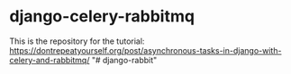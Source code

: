 # django-celery-rabbitmq

This is the repository for the tutorial: https://dontrepeatyourself.org/post/asynchronous-tasks-in-django-with-celery-and-rabbitmq/
"# django-rabbit" 
